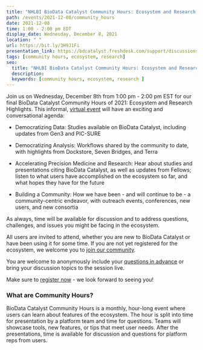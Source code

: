 ```yaml
---
title: "NHLBI BioData Catalyst Community Hours: Ecosystem and Research Highlights"
path: /events/2021-12-08/community_hours
date: 2021-12-08
time: 1:00 - 2:00 pm EDT
display_date: Wednesday, December 8, 2021
location: " "
url: https://bit.ly/3H9J1Fi
presentation_link: https://bdcatalyst.freshdesk.com/support/discussions/topics/60000406692
tags: [community hours, ecosystem, research]
seo:
  title: "NHLBI BioData Catalyst Community Hours: Ecosystem and Research Highlights"
  description:
  keywords: [community hours, ecosystem, research ]
---
```


Join us on Wednesday, December 8th from 1:00 pm - 2:00 pm EST for our final BioData Catalyst Community Hours of 2021: Ecosystem and Research Highlights. This informal, [virtual event](https://bit.ly/3H9J1Fi) will have an exciting and conversational agenda:

- Democratizing Data: Studies available on BioData Catalyst, including updates from Gen3 and PIC-SURE

- Democratizing Analysis: Workflows shared by the community to date, with highlights from Dockstore, Seven Bridges, and Terra

- Accelerating Precision Medicine and Research: Hear about studies and presentations citing BioData Catalyst, as well as updates from Fellows; listen to what users have accomplished on the ecosystem so far, and what hopes they have for the future

- Building a Community: How we have been - and will continue to be - a community-centric endeavor, with outreach events, conferences, new users, and new consortia

As always, time will be available for discussion and to address questions, challenges, and issues you might be facing in the ecosystem.

All users are invited to attend, whether you are new to BioData Catalyst or have been using it for some time. If you are not yet registered for the ecosystem, we welcome you to [join our community](https://biodatacatalyst.nhlbi.nih.gov/contact/ecosystem).

You are welcome to anonymously include your [questions in advance](https://forms.gle/gvpqntUrPwXin6qA9) or bring your discussion topics to the session live. 

Make sure to [register now](https://bit.ly/3H9J1Fi) - we look forward to seeing you!

### What are Community Hours?

BioData Catalyst Community Hours is a monthly, hour-long event where users can learn about features of the ecosystem. The hour is split into time for presentation by a platform team and time for questions. Teams will showcase tools, new features, or tips that meet user needs. After the presentations, time is available for discussion and questions for platform reps from users.
